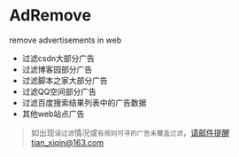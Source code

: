 # AdRemove
remove advertisements in web

- 过滤csdn大部分广告
- 过滤博客园部分广告
- 过滤脚本之家大部分广告
- 过滤QQ空间部分广告
- 过滤百度搜索结果列表中的广告数据
- 其他web站点广告


> 如出现`误过滤`情况或`有规则可寻的广告未覆盖过滤`，请邮件提醒tian_xiqin@163.com
